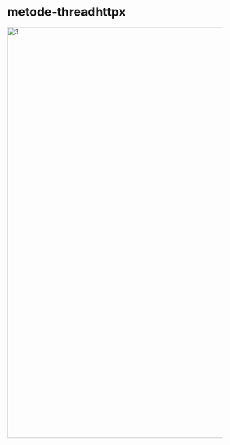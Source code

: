 # metode-threadhttpx

<img width="959" alt="3" src="https://github.com/codedaffa/metode-threadhttpx/assets/154736760/bf6e8640-c02f-4d42-8db6-229c683aed39">
